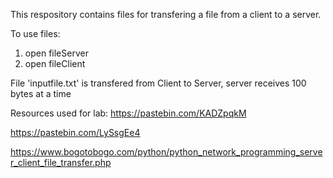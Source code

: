 
This respository contains files for transfering a file from a client to a server.

To use files:
1. open fileServer
2. open fileClient

File 'inputfile.txt' is transfered from Client to Server, server receives 100 bytes at a time

Resources used for lab:
https://pastebin.com/KADZpqkM

https://pastebin.com/LySsgEe4

https://www.bogotobogo.com/python/python_network_programming_server_client_file_transfer.php